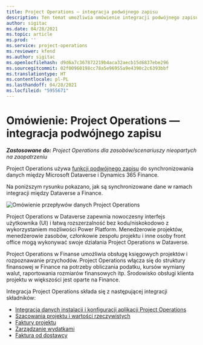 ```yaml
---
title: Project Operations — integracja podwójnego zapisu
description: Ten temat umożliwia omówienie integracji podwójnego zapisu w Project Operations.
author: sigitac
ms.date: 04/28/2021
ms.topic: article
ms.prod: ''
ms.service: project-operations
ms.reviewer: kfend
ms.author: sigitac
ms.openlocfilehash: d9d6a7c367872219b4aca32aecb15d6837ebe296
ms.sourcegitcommit: 02f00960198cc78a5e96955a9e4390c2c6393bbf
ms.translationtype: HT
ms.contentlocale: pl-PL
ms.lasthandoff: 04/28/2021
ms.locfileid: "5955671"
---
```

# <a name="project-operations-dual-write-integration-overview"></a>Omówienie: Project Operations — integracja podwójnego zapisu

_**Zastosowane do:** Project Operations dla zasobów/scenariuszy nieopartych na zaopatrzeniu_

Project Operations używa [funkcji podwójnego zapisu](/dynamics365/fin-ops-core/dev-itpro/data-entities/dual-write/dual-write-home-page) do synchronizowania danych między Microsoft Dataverse i Dynamics 365 Finance.

Na poniższym rysunku pokazano, jak są synchronizowane dane w ramach integracji między Dataverse a Finance.

![Omówienie przepływów danych Project Operations](./media/ProjectOperationsFlows.jpg)

Project Operations w Dataverse zapewnia nowoczesny interfejs użytkownika (UI) i łatwą rozszerzalność bez kodu/niskokodowo z wykorzystaniem możliwości Power Platform. Menedżerowie projektów, menedżerowie zasobów, członkowie zespołu projektu i inne osoby front office mogą wykonywać swoje działania Project Operations w Dataverse.

Project Operations w Finanse umożliwia obsługę księgowych projektów i rozpoznawanie przychodów. Project Operations włącza się do struktury finansowej w Finance na potrzeby obliczania podatku, kursów wymiany walut, raportowania rozmiarów finansowych itp. Środowisko obsługi klienta projektu w większości jest oparte na Finance.

Integracja Project Operations składa się z następującej integracji składników:


- [Integracja danych instalacji i konfiguracji aplikacji Project Operations](resource-dual-write-setup-integration.md) 
- [Szacowania projektu i wartości rzeczywistych](resource-dual-write-estimates-actuals.md)
- [Faktury projektu](resource-dual-write-project-invoice.md)
- [Zarządzanie wydatkami](resource-dual-write-expense.md)
- [Faktura od dostawcy](resource-dual-write-vendor-invoice.md)
